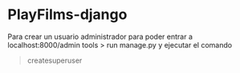 # PlayFilms-django

Para crear un usuario administrador para poder entrar a localhost:8000/admin
tools > run manage.py y ejecutar el comando
> createsuperuser
